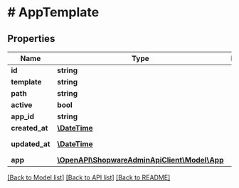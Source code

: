 # # AppTemplate

## Properties

Name | Type | Description | Notes
------------ | ------------- | ------------- | -------------
**id** | **string** |  | [optional]
**template** | **string** |  |
**path** | **string** |  |
**active** | **bool** |  |
**app_id** | **string** |  |
**created_at** | [**\DateTime**](\DateTime.md) |  | [readonly]
**updated_at** | [**\DateTime**](\DateTime.md) |  | [optional] [readonly]
**app** | [**\OpenAPI\ShopwareAdminApiClient\Model\App**](App.md) |  | [optional]

[[Back to Model list]](../../README.md#models) [[Back to API list]](../../README.md#endpoints) [[Back to README]](../../README.md)
